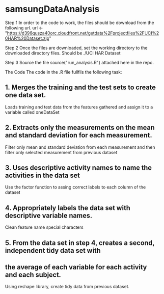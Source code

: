 # samsungDataAnalysis
Step 1
In order to the code to work, the files should be download from the following url. 
url <- "https://d396qusza40orc.cloudfront.net/getdata%2Fprojectfiles%2FUCI%20HAR%20Dataset.zip"

Step 2
Once the files are downloaded, set the working directory to the downloaded directory files. 
Should be ./UCI HAR Dataset

Step 3
Source the file source("run_analysis.R") attached here in the repo.

The Code
The code in the .R file fullfils the following task: 
## 1. Merges the training and the test sets to create one data set.
Loads training and test data from the features gathered and assign it to a variable called oneDataSet

## 2. Extracts only the measurements on the mean and standard deviation for each measurement.
Filter only mean and standard deviation from each measurement and then filter only selected measurement from previous dataset

## 3. Uses descriptive activity names to name the activities in the data set
Use the factor function to assing correct labels to each column of the dataset

## 4. Appropriately labels the data set with descriptive variable names.
Clean feature name special characters

## 5. From the data set in step 4, creates a second, independent tidy data set with 
##    the average of each variable for each activity and each subject.
Using reshape library, create tidy data from previous dataset.
